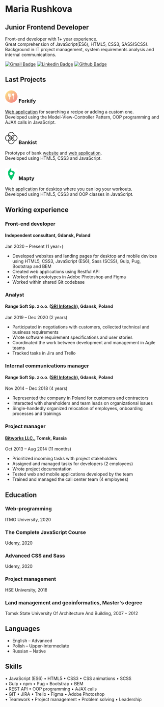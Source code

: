 # Maria Rushkova 
## Junior Frontend Developer
Front-end developer with 1+ year experience.  
Great comprehension of JavaScript(ES6), HTML5, CSS3, SASS(SCSS).  
Background in IT project management, system requirements analysis and internal communications.  
 
[![Gmail Badge](https://img.shields.io/badge/-Gmail-BB001B?style=flat-square&logo=Gmail&logoColor=white)](mailto:maryrushkova@gmail.com)
[![Linkedin Badge](https://img.shields.io/badge/-LinkedIn-0e76a8?style=flat-square&logo=Linkedin&logoColor=white)](https://www.linkedin.com/in/maria-rushkova/)
[![Github Badge](https://img.shields.io/badge/-Github-333?style=flat-square&logo=Github&logoColor=f5f5f5)](https://github.com/mrushkova) 


## Last Projects

### ![](https://github.com/mrushkova/forkify/raw/master/src/img/favicon-s.png) Forkify
[Web application](https://mrushkova.github.io/forkify/) for searching a recipe or adding a custom one.   
Developed using the Model-View-Controller Pattern, OOP programming and AJAX calls in JavaScript. 

### ![](https://github.com/mrushkova/bankist-app/raw/master/img/logo-icon-s.png) Bankist 
Prototype of bank [website](https://mrushkova.github.io/bankist-app/) and [web application](https://mrushkova.github.io/bankist-app/app.html).  
Developed using HTML5, CSS3 and JavaScript. 

### ![](https://github.com/mrushkova/mapty/raw/master/icon-s.png) Mapty 
[Web application](https://mrushkova.github.io/mapty/) for desktop where you can log your workouts.  
Developed using HTML5, CSS3 and OOP classes in JavaScript.
 
## Working experience

### Front-end developer 
#### Independent consultant, Gdansk, Poland
Jan 2020 – Present (1 year+) 
- Developed websites and landing pages for desktop and mobile devices using HTML5, CSS3, JavaScript (ES6), Sass (SCSS), Gulp, Pug, Bootstrap and BEM
- Created web applications using Restful API
- Worked with prototypes in Adobe Photoshop and Figma
- Worked within shared Git codebase

### Analyst
#### Range Soft Sp. z o.o. ([SRI Infotech](https://sriinfotech.com/about-us/)), Gdansk, Poland
Jan 2019 – Dec 2020 (2 years) 
- Participated in negotiations with customers, collected technical and business requirements 
- Wrote software requirement specifications and user stories
- Coordinated the work between development and management in Agile teams
- Tracked tasks in Jira and Trello 

### Internal communications manager 
#### Range Soft Sp. z o.o. ([SRI Infotech](https://sriinfotech.com/about-us/)), Gdansk, Poland
Nov 2014 – Dec 2018 (4 years)  
- Represented the company in Poland for customers and contractors
- Interacted with shareholders and team leads on organizational issues 
- Single-handedly organized relocation of employees, onboarding processes and trainings  

### Project manager 
#### [Bitworks LLC.](https://bitworks.software/en/), Tomsk, Russia
Oct 2013 – Aug 2014 (11 months) 
- Prioritized incoming tasks with project stakeholders
- Assigned and managed tasks for developers (2 employees)
- Wrote project documentation
- Tested web and mobile applications developed by the team
- Trained and managed the call center team (4 employees) 

## Education

### Web-programming 
ITMO University, 2020

### The Complete JavaScript Course
Udemy, 2020

### Advanced CSS and Sass
Udemy, 2020

### Project management 
HSE University, 2018 

### Land management and geoinformatics, Master's degree
Tomsk State University Of Architecture And Building, 2007 – 2012 

## Languages 
- English – Advanced  
- Polish – Upper-Intermediate  
- Russian – Native  

## Skills
• JavaScript (ES6) • HTML5  • CSS3   • CSS animations  • SCSS    
• Gulp  • npm  • Pug  • Bootstrap  • BEM  
• REST API • OOP programming • AJAX calls  
• GIT  • JIRA  • Trello 
• Figma • Adobe Photoshop   
• Teamwork  • Project management • Problem solving • Leadership

